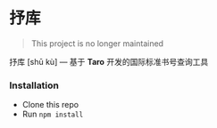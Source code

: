 # 抒库

> This project is no longer maintained

抒库 [shū kù] — 基于 **Taro** 开发的国际标准书号查询工具

### Installation

* Clone this repo
* Run `npm install`

